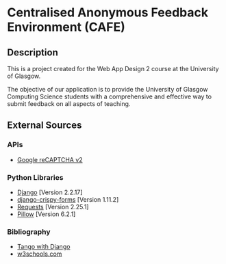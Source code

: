 # Centralised Anonymous Feedback Environment (CAFE)

## Description

This is a project created for the Web App Design 2 course at the University of Glasgow.

The objective of our application is to provide the University of Glasgow Computing Science students with a comprehensive and effective way to submit feedback on all aspects of teaching. 

## External Sources

### APIs
- [Google reCAPTCHA v2](https://www.google.com/recaptcha/about/)

### Python Libraries
- [Django](https://www.djangoproject.com/) \[Version 2.2.17\]
- [django-crispy-forms](https://django-crispy-forms.readthedocs.io/) \[Version 1.11.2\]
- [Requests](https://docs.python-requests.org/) \[Version 2.25.1\]
- [Pillow](https://python-pillow.org/) \[Version 6.2.1\]

### Bibliography
- [Tango with Django](https://www.tangowithdjango.com/)
- [w3schools.com](https://www.w3schools.com/)